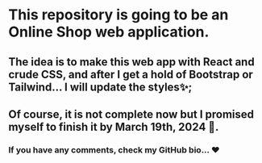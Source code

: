 # This repository is going to be an Online Shop web application.
## The idea is to make this web app with React and crude CSS, and after I get a hold of Bootstrap or Tailwind... I will update the styles✨; 
## Of course, it is not complete now but I promised myself to finish it by March 19th, 2024 🤞.
### If you have any comments, check my GitHub bio... ❤️
